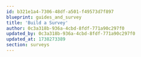 ```yaml
---
id: b321e1a4-7306-48df-a501-f49573d7f897
blueprint: guides_and_survey
title: 'Build a Survey'
author: 0c3a318b-936a-4cbd-8fdf-771a90c297f0
updated_by: 0c3a318b-936a-4cbd-8fdf-771a90c297f0
updated_at: 1738273389
section: surveys
---
```

